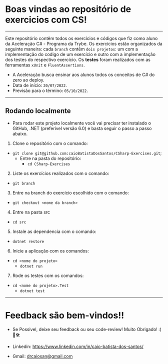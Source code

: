 # Boas vindas ao repositório de exercicios com CS!

---

Este repositório contêm todos os exercícios e códigos que fiz como aluno da Aceleração C# - Programa da Trybe.
Os exercícios estão organizados da seguinte maneira: cada `branch` contêm `dois projetos`: um com a implementação do codigo de um exercício e outro com a implementação dos testes do respectivo exercício.
Os <b>testes</b> foram realizados com as ferramentas `xUnit` e `FluentAssertions`.

  - A Aceleração busca ensinar aos alunos todos os conceitos de C# do zero ao deploy.
  - Data de início: `20/07/2022`.
  - Previsão para o término: `05/10/2022`.

---

## Rodando localmente

- Para rodar este projeto localmente você vai precisar ter instalado o GitHub, .NET (preferível versão 6.0) e basta seguir o passo a passo abaixo.
1. Clone o repositório com o comando:
  - `git clone git@github.com:caioBatistaDosSantos/CSharp-Exercises.git`;
    - Entre na pasta do repositório:
      - `cd CSharp-Exercises`
2. Liste os exercícios realizados com o comando:
  - `git branch`
3. Entre na branch do exercício escolhido com o comando:
  - `git checkout <nome da branch>`
4. Entre na pasta src
  - `cd src`
5. Instale as dependencia com o comando:
  - `dotnet restore`
6. Inicie a aplicação com os comandos:
  - `cd <nome do projeto>`
    - `dotnet run`
7. Rode os testes com os comandos:
  - `cd <nome do projeto>.Test`
    - `dotnet test`

---

# Feedback são bem-vindos!!

- Se Possivel, deixe seu feedback ou seu code-review! Muito Obrigado! :)🤝🛠

- Linkedin: https://www.linkedin.com/in/caio-batista-dos-santos/
- Gmail: drcaiosan@gmail.com
